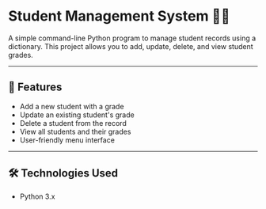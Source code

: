 # Student Management System 🧑‍🎓

A simple command-line Python program to manage student records using a dictionary. This project allows you to add, update, delete, and view student grades.

---

## 🚀 Features

- Add a new student with a grade
- Update an existing student's grade
- Delete a student from the record
- View all students and their grades
- User-friendly menu interface

---

## 🛠️ Technologies Used

- Python 3.x
